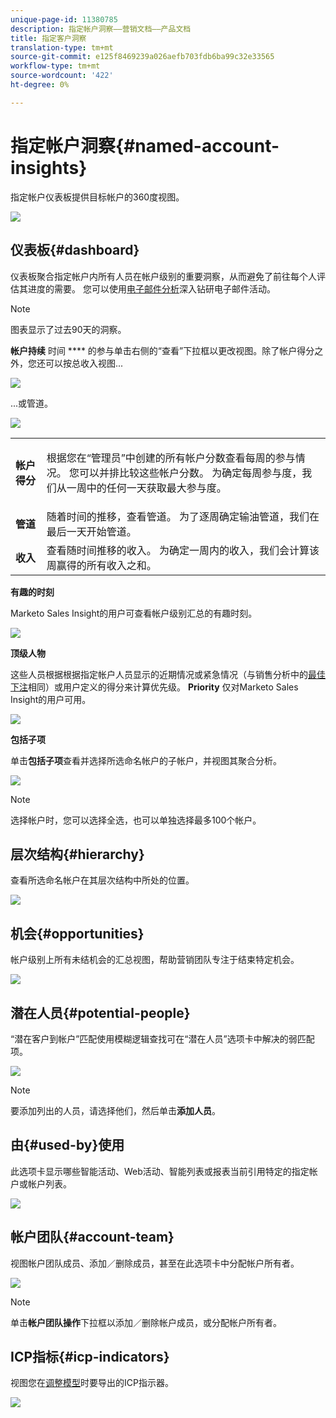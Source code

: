 ```yaml
---
unique-page-id: 11380785
description: 指定帐户洞察——营销文档——产品文档
title: 指定客户洞察
translation-type: tm+mt
source-git-commit: e125f8469239a026aefb703fdb6ba99c32e33565
workflow-type: tm+mt
source-wordcount: '422'
ht-degree: 0%

---
```



# 指定帐户洞察{#named-account-insights}

指定帐户仪表板提供目标帐户的360度视图。

![](assets/one-1.png)

## 仪表板{#dashboard}

仪表板聚合指定帐户内所有人员在帐户级别的重要洞察，从而避免了前往每个人评估其进度的需要。 您可以使用[电子邮件分析](/help/marketo/product-docs/reporting/email-insights/filtering-in-email-insights.md#account-based-marketing)深入钻研电子邮件活动。

>[!NOTE]
>
>图表显示了过去90天的洞察。

**帐户持续** 时间 **** 的参与单击右侧的“查看”下拉框以更改视图。除了帐户得分之外，您还可以按总收入视图...

![](assets/two-new.png)

...或管道。

![](assets/three-new.png)

<table> 
 <tbody> 
  <tr> 
   <td><strong>帐户得分</strong></td> 
   <td><p>根据您在“管理员”中创建的所有帐户分数查看每周的参与情况。 您可以并排比较这些帐户分数。 为确定每周参与度，我们从一周中的任何一天获取最大参与度。</p></td> 
  </tr> 
  <tr> 
   <td><strong>管道</strong></td> 
   <td>随着时间的推移，查看管道。 为了逐周确定输油管道，我们在最后一天开始管道。</td> 
  </tr> 
  <tr> 
   <td><strong>收入</strong></td> 
   <td>查看随时间推移的收入。 为确定一周内的收入，我们会计算该周赢得的所有收入之和。</td> 
  </tr> 
 </tbody> 
</table>

**有趣的时刻**

Marketo Sales Insight的用户可查看帐户级别汇总的有趣时刻。

![](assets/int-mom.png)

**顶级人物**

这些人员根据根据指定帐户人员显示的近期情况或紧急情况（与销售分析中的[最佳下注](/help/marketo/product-docs/marketo-sales-insight/msi-for-salesforce/features/stars-and-flames/priority-urgency-relative-score-and-best-bets.md)相同）或用户定义的得分来计算优先级。 **Priority** 仅对Marketo Sales Insight的用户可用。

![](assets/top-ten.png)

**包括子项**

单击&#x200B;**包括子项**&#x200B;查看并选择所选命名帐户的子帐户，并视图其聚合分析。

![](assets/abm.png)

>[!NOTE]
>
>选择帐户时，您可以选择全选，也可以单独选择最多100个帐户。

## 层次结构{#hierarchy}

查看所选命名帐户在其层次结构中所处的位置。

![](assets/hierarchy.png)

## 机会{#opportunities}

帐户级别上所有未结机会的汇总视图，帮助营销团队专注于结束特定机会。

![](assets/four-1.png)

## 潜在人员{#potential-people}

“潜在客户到帐户”匹配使用模糊逻辑查找可在“潜在人员”选项卡中解决的弱匹配项。

![](assets/five-1.png)

>[!NOTE]
>
>要添加列出的人员，请选择他们，然后单击&#x200B;**添加人员**。

## 由{#used-by}使用

此选项卡显示哪些智能活动、Web活动、智能列表或报表当前引用特定的指定帐户或帐户列表。

![](assets/six-1.png)

## 帐户团队{#account-team}

视图帐户团队成员、添加／删除成员，甚至在此选项卡中分配帐户所有者。

![](assets/seven-1.png)

>[!NOTE]
>
>单击&#x200B;**帐户团队操作**&#x200B;下拉框以添加／删除帐户成员，或分配帐户所有者。

## ICP指标{#icp-indicators}

视图您在[调整模型](/help/marketo/product-docs/account-based-marketing/account-profiling/account-profiling-ranking-and-tuning.md#model-tuning)时要导出的ICP指示器。

![](assets/eight.png)
